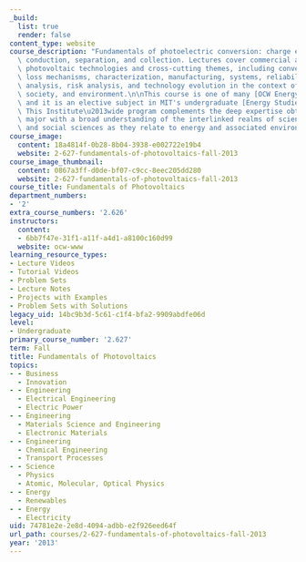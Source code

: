 ```yaml
---
_build:
  list: true
  render: false
content_type: website
course_description: "Fundamentals of photoelectric conversion: charge excitation,\
  \ conduction, separation, and collection. Lectures cover commercial and emerging\
  \ photovoltaic technologies and cross-cutting themes, including conversion efficiencies,\
  \ loss mechanisms, characterization, manufacturing, systems, reliability, life-cycle\
  \ analysis, risk analysis, and technology evolution in the context of markets, policies,\
  \ society, and environment.\n\nThis course is one of many [OCW Energy Courses](/courses/energy-courses/),\
  \ and it is an elective subject in MIT's undergraduate [Energy Studies Minor](http://mitei.mit.edu/education/energy-minor/).\
  \ This Institute\u2013wide program complements the deep expertise obtained in any\
  \ major with a broad understanding of the interlinked realms of science, technology,\
  \ and social sciences as they relate to energy and associated environmental challenges.\n"
course_image:
  content: 18a4814f-0b28-8b04-3938-e002722e19b4
  website: 2-627-fundamentals-of-photovoltaics-fall-2013
course_image_thumbnail:
  content: 0867a3ff-d0de-bf07-c9cc-8eec205dd280
  website: 2-627-fundamentals-of-photovoltaics-fall-2013
course_title: Fundamentals of Photovoltaics
department_numbers:
- '2'
extra_course_numbers: '2.626'
instructors:
  content:
  - 6bb7f47e-31f1-a11f-a4d1-a8100c160d99
  website: ocw-www
learning_resource_types:
- Lecture Videos
- Tutorial Videos
- Problem Sets
- Lecture Notes
- Projects with Examples
- Problem Sets with Solutions
legacy_uid: 14bc9b3d-5c61-c1f4-bfa2-9909abdfe06d
level:
- Undergraduate
primary_course_number: '2.627'
term: Fall
title: Fundamentals of Photovoltaics
topics:
- - Business
  - Innovation
- - Engineering
  - Electrical Engineering
  - Electric Power
- - Engineering
  - Materials Science and Engineering
  - Electronic Materials
- - Engineering
  - Chemical Engineering
  - Transport Processes
- - Science
  - Physics
  - Atomic, Molecular, Optical Physics
- - Energy
  - Renewables
- - Energy
  - Electricity
uid: 74781e2e-2e8d-4094-adbb-e2f926eed64f
url_path: courses/2-627-fundamentals-of-photovoltaics-fall-2013
year: '2013'
---
```

